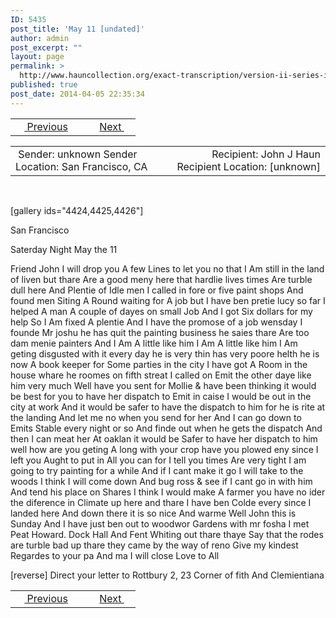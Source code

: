 ```yaml
---
ID: 5435
post_title: 'May 11 [undated]'
author: admin
post_excerpt: ""
layout: page
permalink: >
  http://www.hauncollection.org/exact-transcription/version-ii-series-iii/may-11-undated/
published: true
post_date: 2014-04-05 22:35:34
---
```

<table style="width: 100%;" align="center">
<tbody>
<tr>
<td width="50%"> <a href="http://www.hauncollection.org/version-2/version-ii-series-iii/march-24-1867/"><img src="https://lh3.googleusercontent.com/-EFJpxxNiPNw/VqgtWBCZrMI/AAAAAAAAAFU/WfY4lPFWWkg/s800-Ic42/Soeb-Plain-Arrows-8-10px.png" alt="" width="10" height="10" /> Previous</a></td>
<td style="text-align: right;"><a href="http://www.hauncollection.org/version-2/version-ii-series-iii/july-10-1867/">Next <img src="https://lh3.googleusercontent.com/-67k0cYlpXHw/VqgtWKz1MXI/AAAAAAAAAFU/k9PW_Piyurk/s800-Ic42/Soeb-Plain-Arrows-5-10px.png" alt="" width="10" height="10" /></a></td>
</tr>
</tbody>
</table>
<table style="width: 100%;" align="center">
<tbody>
<tr>
<td width="50%"> Sender: unknown
Sender Location: San Francisco, CA</td>
<td style="text-align: right;">Recipient: John J Haun
Recipient Location: [unknown]</td>
</tr>
</tbody>
</table>
&nbsp;

[gallery ids="4424,4425,4426"]

San Francisco

Saterday Night
May the 11

Friend John I will drop
you A few Lines to
let you no that I Am still
in the land of liven but
thare Are a good meny here
that hardlie lives times
Are turble dull here And
Plentie of Idle men I called
in fore or five paint shops
And found men Siting A
Round waiting for A job
but I have ben pretie lucy
so far I helped A man A
couple of dayes on small
Job And I got Six dollars
for my help So I Am fixed
A plentie And I have the
promose of a job wensday
I founde Mr joshu he has
quit the painting business
he saies thare Are too dam
menie painters And I Am
A little like him I Am
A little like him I Am
geting disgusted with it
every day he is very thin
has very poore helth he
is now A book keeper for
Some parties in the city
I have got A Room in the
house whare he roomes on
fifth streat I called on
Emit the other daye like
him very much Well have
you sent for Mollie &amp;
have been thinking it
would be best for you
to have her dispatch
to Emit in caise I would
be out in the city at work
And it would be safer to
have the dispatch to him
for he is rite at the landing
And let me no when you
send for her And I can
go down to Emits Stable
every night or so And finde
out when he gets the dispatch
And then I can meat her
At oaklan it would be
Safer to have her dispatch
to him well how are you geting
A long with your crop have you
plowed eny since I left you
Aught to put in All you can
for I tell you times Are very
tight I am going to try painting
for a while And if I cant
make it go I will take to the
woods I think I will come
down And bug ross &amp; see
if I cant go in with him
And tend his place on
Shares I think I would make
A farmer you have no ider
the diference in Climate up
here and thare I have ben
Colde every since I landed
here And down there it is
so nice And warme
Well John this is Sunday And
I have just ben out to woodwor
Gardens with mr fosha I met
Peat Howard. Dock Hall And
Fent Whiting out thare thaye
Say that the rodes are turble
bad up thare they came by
the way of reno Give my
kindest Regardes to your
pa And ma I will close
Love to All

[reverse]
Direct your letter to Rottbury 2, 23 Corner of fith And Clemientiana

<table style="width: 100%;" align="center">
<tbody>
<tr>
<td width="50%"> <a href="http://www.hauncollection.org/version-2/version-ii-series-iii/march-24-1867/"><img src="https://lh3.googleusercontent.com/-EFJpxxNiPNw/VqgtWBCZrMI/AAAAAAAAAFU/WfY4lPFWWkg/s800-Ic42/Soeb-Plain-Arrows-8-10px.png" alt="" width="10" height="10" /> Previous</a></td>
<td style="text-align: right;"><a href="http://www.hauncollection.org/version-2/version-ii-series-iii/july-10-1867/">Next <img src="https://lh3.googleusercontent.com/-67k0cYlpXHw/VqgtWKz1MXI/AAAAAAAAAFU/k9PW_Piyurk/s800-Ic42/Soeb-Plain-Arrows-5-10px.png" alt="" width="10" height="10" /></a></td>
</tr>
</tbody>
</table>